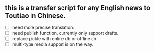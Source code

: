 ## this is a transfer script for any English news to Toutiao in Chinese.
- [ ] need more precise translation.
- [ ] need publish function, currently only support drafts.
- [ ] replace pickle with online db or offline db.
- [ ] multi-type media support is on the way.